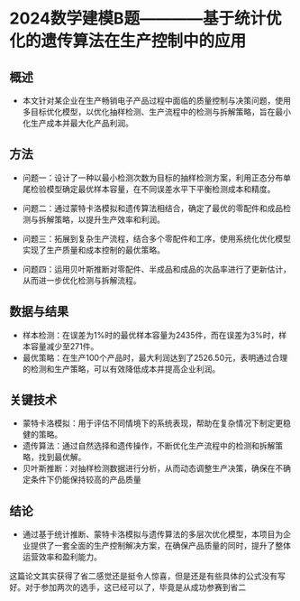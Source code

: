 # 2024数学建模B题————基于统计优化的遗传算法在生产控制中的应用

## 概述

- 本文针对某企业在生产畅销电子产品过程中面临的质量控制与决策问题，使用多目标优化模型，以优化抽样检测、生产流程中的检测与拆解策略，旨在最小化生产成本并最大化产品利润。

## 方法

- 问题一：设计了一种以最小检测次数为目标的抽样检测方案，利用正态分布单尾检验模型确定最优样本容量，在不同误差水平下平衡检测成本和精度。

- 问题二：通过蒙特卡洛模拟和遗传算法相结合，确定了最优的零配件和成品检测与拆解策略，以提升生产效率和利润。
- 问题三：拓展到复杂生产流程，结合多个零配件和工序，使用系统化优化模型实现了生产质量和成本控制的最优策略。
- 问题四：运用贝叶斯推断对零配件、半成品和成品的次品率进行了更新估计，从而进一步优化检测与拆解流程。

## 数据与结果

- 样本检测：在误差为1%时的最优样本容量为2435件，而在误差为3%时，样本容量减少至271件。
- 最优策略：在生产100个产品时，最大利润达到了2526.50元，表明通过合理的检测和生产策略，可以有效降低成本并提高企业利润。

## 关键技术

- 蒙特卡洛模拟：用于评估不同情境下的系统表现，帮助在复杂情况下制定更稳健的策略。
- 遗传算法：通过自然选择和遗传操作，不断优化生产流程中的检测和拆解策略，找到最优解。
- 贝叶斯推断：对抽样检测数据进行分析，从而动态调整生产决策，确保在不确定条件下仍能保持较高的产品质量

## 结论

- 通过基于统计推断、蒙特卡洛模拟与遗传算法的多层次优化模型，本项目为企业提供了一套全面的生产控制解决方案，在确保产品质量的同时，提升了整体运营效率和盈利能力。

这篇论文其实获得了省二感觉还是挺令人惊喜，但是还是有些具体的公式没有写好。对于参加两次的选手，这已经可以了，毕竟是从成功参赛到省二
